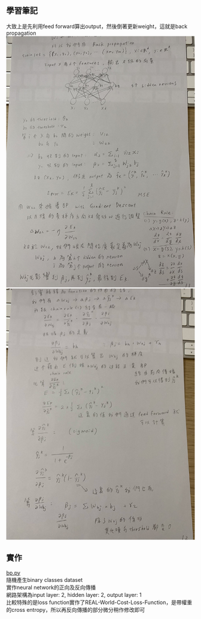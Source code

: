 ## 學習筆記
大致上是先利用feed forward算出output，然後倒著更新weight，這就是back propagation
![](1.jpg)
![](2.jpg)

## 實作
[bp.py](bp-with-weightedCE/bp.py)  
隨機產生binary classes dataset  
實作neural network的正向及反向傳播  
網路架構為input layer: 2, hidden layer: 2, output layer: 1  
比較特殊的是loss function實作了REAL-World-Cost-Loss-Function，是帶權重的cross entropy，所以再反向傳播的部分微分稍作修改即可  